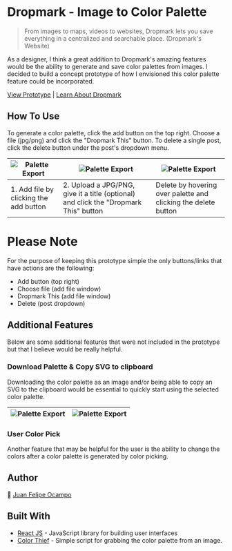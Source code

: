 # Dropmark - Image to Color Palette
>From images to maps, videos to websites, Dropmark lets you save everything in a centralized and searchable place. (Dropmark's Website)



As a designer, I think a great addition to Dropmark's amazing features would be the ability to generate and save color palettes from images. I decided to build a concept prototype of how I envisioned this color palette feature could be incorporated.

[View Prototype](https://jfocampo.github.io/)  |  [Learn About Dropmark](https://www.dropmark.com/)


## How To Use
To generate a color palette, click the add button on the top right. Choose a file (jpg/png) and click the "Dropmark This" button. To delete a single post, click the delete button under the post's dropdown menu.

![Palette Export](https://jfocampo.github.io/readme/HowToUse_AddWindow.jpg) | ![Palette Export](https://jfocampo.github.io/readme/HowToUse_ImageToColor.jpg) | ![Palette Export](https://jfocampo.github.io/readme/HowToUse_DeleteFile.jpg)
------------ | ------------- | -------------
| 1. Add file by clicking the add button | 2. Upload a JPG/PNG, give it a title (optional) and click the "Dropmark This" button | Delete by hovering over palette and clicking the delete button |

# Please Note
For the purpose of keeping this prototype simple the only buttons/links that have actions are the following:
* Add button (top right)
* Choose file (add file window)
* Dropmark This (add file window)
* Delete (post dropdown)


## Additional Features
Below are some additional features that were not included in the prototype but that I believe would be really helpful.

### Download Palette & Copy SVG to clipboard
Downloading the color palette as an image and/or being able to copy an SVG to the clipboard would be essential to quickly start using the selected color palette.

![Palette Export](https://jfocampo.github.io/readme/PaletteAnimation.gif) | ![Palette Export](https://jfocampo.github.io/readme/PaletteSVG_Export.jpg)
------------ | -------------

### User Color Pick
Another feature that may be helpful for the user is the ability to change the colors after a color palette is generated by color picking.


## Author
:wave: [Juan Felipe Ocampo](http://jfocampo.com/)


## Built With
* [React JS](https://reactjs.org/) - JavaScript library for building user interfaces
* [Color Thief](https://github.com/lokesh/color-thief) - Simple script for grabbing the color palette from an image.
